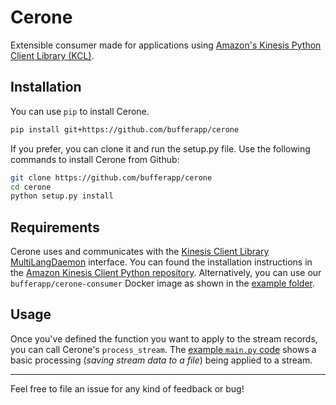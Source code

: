 # Cerone

Extensible consumer made for applications using [Amazon's Kinesis Python Client Library (KCL)](https://github.com/awslabs/amazon-kinesis-client-python).

## Installation

You can use `pip` to install Cerone.

```bash
pip install git+https://github.com/bufferapp/cerone
```

If you prefer, you can clone it and run the setup.py file. Use the following
commands to install Cerone from Github:

```bash
git clone https://github.com/bufferapp/cerone
cd cerone
python setup.py install
```

## Requirements

Cerone uses and communicates with the [Kinesis Client Library MultiLangDaemon](https://docs.aws.amazon.com/streams/latest/dev/developing-consumers-with-kcl.html#kinesis-record-processor-overview-kcl) interface. You can found the installation instructions in the [Amazon Kinesis Client Python repository](https://github.com/awslabs/amazon-kinesis-client-python#running-the-sample). Alternatively, you can use our `bufferapp/cerone-consumer` Docker image as shown in the [example folder](/example).

## Usage

Once you've defined the function you want to apply to the stream records, you can call Cerone's `process_stream`. The [example `main.py` code](/example/main.py) shows a basic processing  (_saving stream data to a file_) being applied to a stream.

---

Feel free to file an issue for any kind of feedback or bug!
